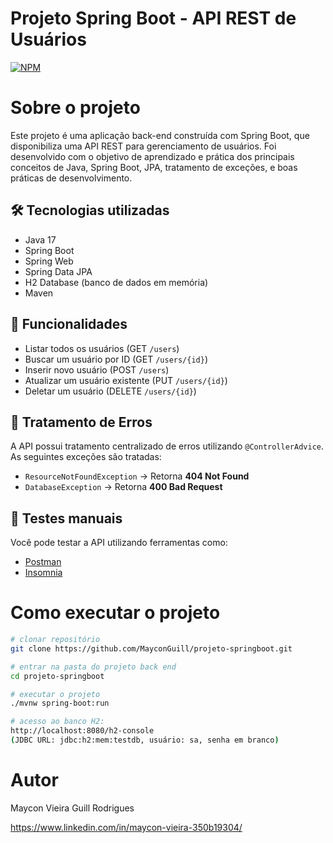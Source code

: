 # Projeto Spring Boot - API REST de Usuários
[![NPM](https://img.shields.io/npm/l/react)](https://github.com/MayconGuill/projeto-springboot/blob/main/LICENSE)

# Sobre o projeto
Este projeto é uma aplicação back-end construída com Spring Boot, que disponibiliza uma API REST para gerenciamento de usuários. 
Foi desenvolvido com o objetivo de aprendizado e prática dos principais conceitos de Java, Spring Boot, JPA, tratamento de exceções, e boas práticas de desenvolvimento.

## 🛠 Tecnologias utilizadas

- Java 17
- Spring Boot
- Spring Web
- Spring Data JPA
- H2 Database (banco de dados em memória)
- Maven

## 📌 Funcionalidades

- Listar todos os usuários (GET `/users`)
- Buscar um usuário por ID (GET `/users/{id}`)
- Inserir novo usuário (POST `/users`)
- Atualizar um usuário existente (PUT `/users/{id}`)
- Deletar um usuário (DELETE `/users/{id}`)

## 🔐 Tratamento de Erros

A API possui tratamento centralizado de erros utilizando `@ControllerAdvice`. As seguintes exceções são tratadas:

- `ResourceNotFoundException` → Retorna **404 Not Found**
- `DatabaseException` → Retorna **400 Bad Request**

## 🧪 Testes manuais

Você pode testar a API utilizando ferramentas como:
- [Postman](https://www.postman.com/)
- [Insomnia](https://insomnia.rest/)

# Como executar o projeto

```bash
# clonar repositório
git clone https://github.com/MayconGuill/projeto-springboot.git

# entrar na pasta do projeto back end
cd projeto-springboot

# executar o projeto
./mvnw spring-boot:run

# acesso ao banco H2:
http://localhost:8080/h2-console
(JDBC URL: jdbc:h2:mem:testdb, usuário: sa, senha em branco)
```

# Autor

Maycon Vieira Guill Rodrigues

https://www.linkedin.com/in/maycon-vieira-350b19304/
